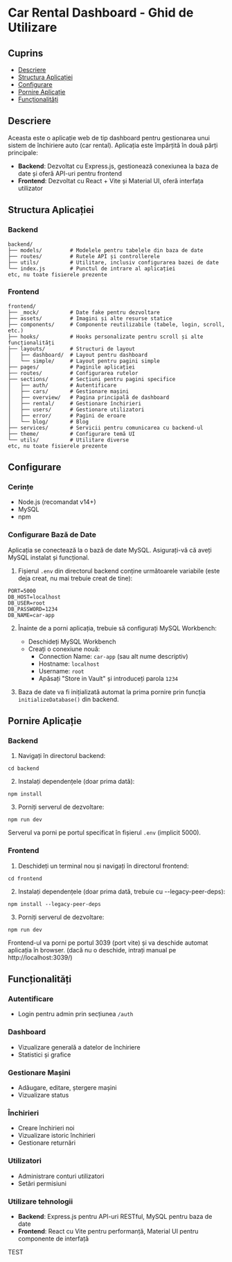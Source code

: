 # Car Rental Dashboard - Ghid de Utilizare

## Cuprins
- [Descriere](#descriere)
- [Structura Aplicației](#structura-aplicației)
- [Configurare](#configurare)
- [Pornire Aplicație](#pornire-aplicație)
- [Funcționalități](#funcționalități)

## Descriere
Aceasta este o aplicație web de tip dashboard pentru gestionarea unui sistem de închiriere auto (car rental). Aplicația este împărțită în două părți principale:
- **Backend**: Dezvoltat cu Express.js, gestionează conexiunea la baza de date și oferă API-uri pentru frontend
- **Frontend**: Dezvoltat cu React + Vite și Material UI, oferă interfața utilizator

## Structura Aplicației

### Backend
```
backend/
├── models/         # Modelele pentru tabelele din baza de date
├── routes/         # Rutele API și controllerele
├── utils/          # Utilitare, inclusiv configurarea bazei de date
└── index.js        # Punctul de intrare al aplicației
etc, nu toate fisierele prezente
```

### Frontend
```
frontend/
├── _mock/          # Date fake pentru dezvoltare
├── assets/         # Imagini și alte resurse statice
├── components/     # Componente reutilizabile (tabele, login, scroll, etc.)
├── hooks/          # Hooks personalizate pentru scroll și alte funcționalități
├── layouts/        # Structuri de layout
│   ├── dashboard/  # Layout pentru dashboard
│   └── simple/     # Layout pentru pagini simple
├── pages/          # Paginile aplicației
├── routes/         # Configurarea rutelor
├── sections/       # Secțiuni pentru pagini specifice
│   ├── auth/       # Autentificare
│   ├── cars/       # Gestionare mașini
│   ├── overview/   # Pagina principală de dashboard
│   ├── rental/     # Gestionare închirieri
│   ├── users/      # Gestionare utilizatori
│   ├── error/      # Pagini de eroare
│   └── blog/       # Blog
├── services/       # Servicii pentru comunicarea cu backend-ul
├── theme/          # Configurare temă UI
└── utils/          # Utilitare diverse
etc, nu toate fisierele prezente
```

## Configurare

### Cerințe
- Node.js (recomandat v14+)
- MySQL
- npm

### Configurare Bază de Date
Aplicația se conectează la o bază de date MySQL. Asigurați-vă că aveți MySQL instalat și funcțional.

1. Fișierul `.env` din directorul backend conține următoarele variabile (este deja creat, nu mai trebuie creat de tine):
```
PORT=5000
DB_HOST=localhost
DB_USER=root
DB_PASSWORD=1234
DB_NAME=car-app
```

2. Înainte de a porni aplicația, trebuie să configurați MySQL Workbench:
   - Deschideți MySQL Workbench
   - Creați o conexiune nouă: 
     - Connection Name: `car-app` (sau alt nume descriptiv)
     - Hostname: `localhost`
     - Username: `root`
     - Apăsați "Store in Vault" și introduceți parola `1234`


3. Baza de date va fi inițializată automat la prima pornire prin funcția `initializeDatabase()` din backend.

## Pornire Aplicație

### Backend
1. Navigați în directorul backend:
```
cd backend
```

2. Instalați dependențele (doar prima dată):
```
npm install
```

3. Porniți serverul de dezvoltare:
```
npm run dev
```

Serverul va porni pe portul specificat în fișierul `.env` (implicit 5000).

### Frontend
1. Deschideți un terminal nou și navigați în directorul frontend:
```
cd frontend
```

2. Instalați dependențele (doar prima dată, trebuie cu --legacy-peer-deps):
```
npm install --legacy-peer-deps
```

3. Porniți serverul de dezvoltare:
```
npm run dev
```

Frontend-ul va porni pe portul 3039 (port vite) și va deschide automat aplicația în browser. (dacă nu o deschide, intrați manual pe http://localhost:3039/)

## Funcționalități

### Autentificare
- Login pentru admin prin secțiunea `/auth`

### Dashboard
- Vizualizare generală a datelor de închiriere
- Statistici și grafice

### Gestionare Mașini
- Adăugare, editare, ștergere mașini
- Vizualizare status

### Închirieri
- Creare închirieri noi
- Vizualizare istoric închirieri
- Gestionare returnări

### Utilizatori
- Administrare conturi utilizatori
- Setări permisiuni

### Utilizare tehnologii
- **Backend**: Express.js pentru API-uri RESTful, MySQL pentru baza de date
- **Frontend**: React cu Vite pentru performanță, Material UI pentru componente de interfață

TEST
